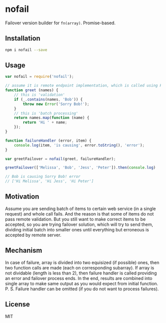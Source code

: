 # nofail

Failover version builder for `fn(array)`. Promise-based.

## Installation

```bash
npm i nofail --save
```

## Usage

```js
var nofail = require('nofail');

// assume it is remote endpoint implementation, which is called using HTTP request
function greet (names) {
	// this is 'validation'
	if (_.contains(names, 'Bob')) {
		throw new Error('Sorry Bob!');
	}
	// this is 'batch processing'
	return names.map(function (name) {
		return 'Hi ' + name;
	});
}

function failureHandler (error, item) {
	console.log(item, 'is causing', error.toString(), 'error');
}

var greetFailover = nofail(greet, failureHandler);

greetFailover(['Melissa', 'Bob', 'Jess', 'Peter']).then(console.log)

// Bob is causing Sorry Bob! error
// ['Hi Melissa', 'Hi Jess', 'Hi Peter']
```

## Motivation

Assume you are sending batch of items to certain web service (in a single request) and whole call fails. And the reason is that some of items do not pass remote validation. But you still want to make correct items to be accepted, so you are trying failover solution, which will try to send them, dividing initial batch into smaller ones until everything but erroneous is accepted by remote server.

## Mechanism

In case of failure, array is divided into two equisized (if possible) ones, then two function calls are made (each on corresponding subarray). If array is not dividable (length is less than 2), then failure handler is called providing an error and failover process ends. In the end, results are combined into single array to make same output as you would expect from initial function. P. S. Failure handler can be omitted (if you do not want to process failures).

## License

MIT
